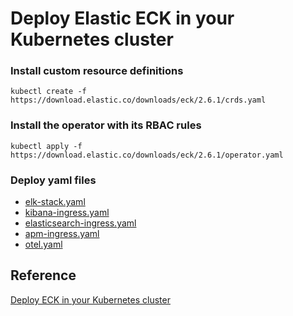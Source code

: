 # Deploy Elastic ECK in your Kubernetes cluster

### Install custom resource definitions
`kubectl create -f https://download.elastic.co/downloads/eck/2.6.1/crds.yaml`

### Install the operator with its RBAC rules
`kubectl apply -f https://download.elastic.co/downloads/eck/2.6.1/operator.yaml`

### Deploy yaml files
- [elk-stack.yaml](./elk-stack.yaml)
- [kibana-ingress.yaml](./kibana-ingress.yaml)
- [elasticsearch-ingress.yaml](./elasticsearch-ingress.yaml)
- [apm-ingress.yaml](./apm-ingress.yaml)
- [otel.yaml](./otel.yaml)

## Reference
[Deploy ECK in your Kubernetes cluster](https://www.elastic.co/guide/en/cloud-on-k8s/current/k8s-deploy-eck.html) 